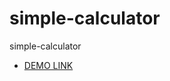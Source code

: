 # simple-calculator
simple-calculator

- [DEMO LINK](https://grygoriy-shytikov.github.io/simple-calculator/)
